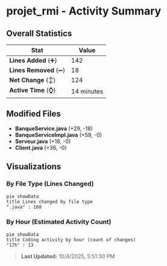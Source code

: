 # projet_rmi - Activity Summary 

## Overall Statistics

| Stat                   | Value                                                             |
| ---------------------- | ----------------------------------------------------------------- |
| **Lines Added** (➕)   | 142                                          |
| **Lines Removed** (➖) | 18                                        |
| **Net Change** (↕)    | 124                |
| **Active Time** (⌚)   | 14 minutes |


## Modified Files
- **BanqueService.java** (+29, -18)
- **BanqueServiceImpl.java** (+59, -0)
- **Serveur.java** (+18, -0)
- **Client.java** (+36, -0)

## Visualizations

### By File Type (Lines Changed)

```mermaid
pie showData
title Lines changed by file type
".java" : 160
```

### By Hour (Estimated Activity Count)

```mermaid
pie showData
title Coding activity by hour (count of changes)
"17h" : 13
```


> **Last Updated:** 10/4/2025, 5:51:30 PM